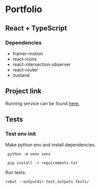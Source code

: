 # Portfolio

## React + TypeScript

### Dependencies

- framer-motion
- react-icons
- react-intersection-observer
- react-router
- zustand

## Project link

Running service can be found [here.](https://vilkku11.github.io/portfolio/)

## Tests

### Test env init

Make python env and install dependencies.

` python -m venv venv`

` pip install -r requirements.txt`

Run tests:

`robot --outputdir test_outputs tests/`
